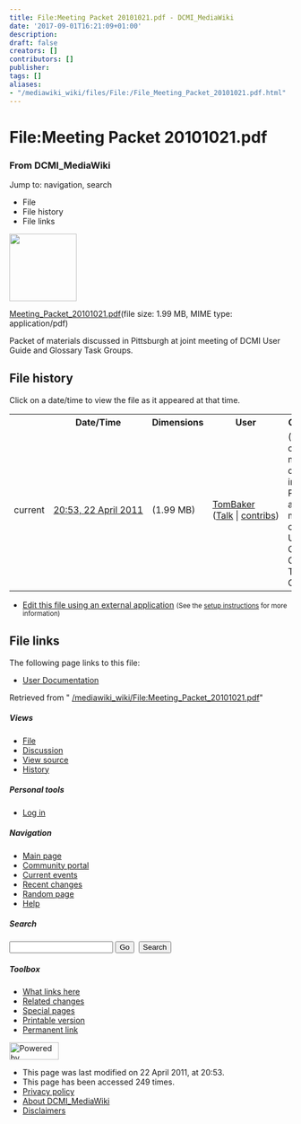 ```yaml
---
title: File:Meeting Packet 20101021.pdf - DCMI_MediaWiki
date: '2017-09-01T16:21:09+01:00'
description: 
draft: false
creators: []
contributors: []
publisher: 
tags: []
aliases:
- "/mediawiki_wiki/files/File:/File_Meeting_Packet_20101021.pdf.html"
---
```


<a id="top"></a>
# File:Meeting Packet 20101021.pdf

### From DCMI\_MediaWiki

Jump to: navigation, search
<!-- start content -->
- File
- File history
- File links

 [<img alt="" src="/skins/common/images/icons/fileicon-pdf.png" width="120" height="120">](/mediawiki_wiki/files/Meeting_Packet_20101021.pdf)

[Meeting\_Packet\_20101021.pdf](/mediawiki_wiki/files/Meeting_Packet_20101021.pdf)‎(file size: 1.99 MB, MIME type: application/pdf)

Packet of materials discussed in Pittsburgh at joint meeting of DCMI User Guide and Glossary Task Groups.

<!-- 
NewPP limit report
Preprocessor node count: 1/1000000
Post-expand include size: 0/2097152 bytes
Template argument size: 0/2097152 bytes
Expensive parser function count: 0/100
-->
## File history

Click on a date/time to view the file as it appeared at that time.

<table class="wikitable filehistory">
  <tr>
    <td></td>
    <th>Date/Time</th>
    <th>Dimensions</th>
    <th>User</th>
    <th>Comment</th>
  </tr>
  <tr>
    <td>current</td>
    <td class="filehistory-selected" style="white-space: nowrap;"><a href="/mediawiki_wiki/files/Meeting_Packet_20101021.pdf">20:53, 22 April 2011</a></td>
    <td> <span style="white-space: nowrap;">(1.99 MB)</span>
    </td>
    <td>
      <a href="/index.php/User:TomBaker" title="User:TomBaker" class="mw-userlink">TomBaker</a> <span style="white-space: nowrap;"> <span class="mw-usertoollinks">(<a href="/index.php?title=User_talk:TomBaker&amp;action=edit&amp;redlink=1" class="new" title="User talk:TomBaker (page does not exist)">Talk</a> | <a href="/index.php/Special:Contributions/TomBaker" title="Special:Contributions/TomBaker">contribs</a>)</span></span>
    </td>
    <td> <span class="comment">(Packet of materials discussed in Pittsburgh at joint meeting of DCMI User Guide and Glossary Task Groups.)</span>
    </td>
  </tr>
</table>

  

- [Edit this file using an external application](/index.php?title=File:Meeting_Packet_20101021.pdf&action=edit&externaledit=true&mode=file "File:Meeting Packet 20101021.pdf") <small>(See the <a href="http://www.mediawiki.org/wiki/Manual:External_editors" class="external text" rel="nofollow">setup instructions</a> for more information)</small>

## File links

The following page links to this file:

- [User Documentation](/index.php/User_Documentation "User Documentation")

Retrieved from " [/mediawiki_wiki/File:Meeting\_Packet\_20101021.pdf](/mediawiki_wiki/files/File:/File:Meeting_Packet_20101021.pdf.html)"

<!-- end content -->

##### Views

- [File](/mediawiki_wiki/files/File:/File:Meeting_Packet_20101021.pdf.html)
- [Discussion](/index.php?title=File_talk:Meeting_Packet_20101021.pdf&action=edit&redlink=1 "Discussion about the content page [t]")
- [View source](/index.php?title=File:Meeting_Packet_20101021.pdf&action=edit "This page is protected.
You can view its source [e]")
- [History](/index.php?title=File:Meeting_Packet_20101021.pdf&action=history "Past revisions of this page [h]")

##### Personal tools

- [Log in](/index.php?title=Special:UserLogin&returnto=File:Meeting_Packet_20101021.pdf "You are encouraged to log in; however, it is not mandatory [o]")

<script type="text/javascript"> if (window.isMSIE55) fixalpha(); </script>

##### Navigation

- [Main page](/index.php/Main_Page "Visit the main page [z]")
- [Community portal](/index.php/DCMI_MediaWiki:Community_portal "About the project, what you can do, where to find things")
- [Current events](/index.php/DCMI_MediaWiki:Current_events "Find background information on current events")
- [Recent changes](/index.php/Special:RecentChanges "The list of recent changes in the wiki [r]")
- [Random page](/index.php/Special:Random "Load a random page [x]")
- [Help](/index.php/Help:Contents "The place to find out")

##### <label for="searchInput">Search</label>

<form action="/index.php" id="searchform">
				<input type="hidden" name="title" value="Special:Search">
				<input id="searchInput" title="Search DCMI_MediaWiki" accesskey="f" type="search" name="search">
				<input type="submit" name="go" class="searchButton" id="searchGoButton" value="Go" title="Go to a page with this exact name if exists"> 
				<input type="submit" name="fulltext" class="searchButton" id="mw-searchButton" value="Search" title="Search the pages for this text">
			</form>

##### Toolbox

- [What links here](/index.php/Special:WhatLinksHere/File:Meeting_Packet_20101021.pdf "List of all wiki pages that link here [j]")
- [Related changes](/index.php/Special:RecentChangesLinked/File:Meeting_Packet_20101021.pdf "Recent changes in pages linked from this page [k]")
- [Special pages](/index.php/Special:SpecialPages "List of all special pages [q]")
- [Printable version](/index.php?title=File:Meeting_Packet_20101021.pdf&printable=yes "Printable version of this page [p]")
- [Permanent link](/index.php?title=File:Meeting_Packet_20101021.pdf&oldid=176 "Permanent link to this revision of the page")

<!-- end of the left (by default at least) column -->

 [<img src="/skins/common/images/poweredby_mediawiki_88x31.png" height="31" width="88" alt="Powered by MediaWiki">](http://www.mediawiki.org/)

- This page was last modified on 22 April 2011, at 20:53.
- This page has been accessed 249 times.
- [Privacy policy](/index.php/DCMI_MediaWiki:Privacy_policy "DCMI MediaWiki:Privacy policy")
- [About DCMI\_MediaWiki](/index.php/DCMI_MediaWiki:About "DCMI MediaWiki:About")
- [Disclaimers](/index.php/DCMI_MediaWiki:General_disclaimer "DCMI MediaWiki:General disclaimer")

<script>if (window.runOnloadHook) runOnloadHook();</script><!-- Served in 0.452 secs. -->
